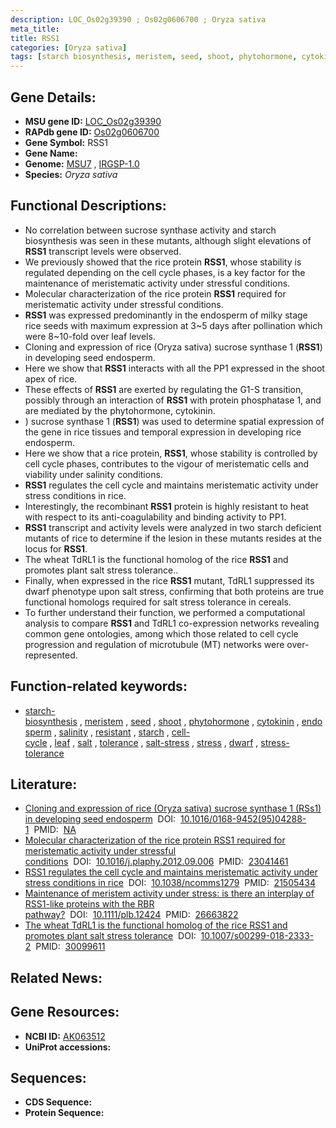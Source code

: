 ```yaml
---
description: LOC_Os02g39390 ; Os02g0606700 ; Oryza sativa
meta_title:
title: RSS1
categories: [Oryza sativa]
tags: [starch biosynthesis, meristem, seed, shoot, phytohormone, cytokinin, endosperm, salinity, resistant, starch, cell cycle, leaf, salt, tolerance, salt stress, stress, dwarf, stress tolerance]
---
```


## Gene Details:
- **MSU gene ID:** [LOC_Os02g39390](http://rice.uga.edu/cgi-bin/ORF_infopage.cgi?orf=LOC_Os02g39390)  
- **RAPdb gene ID:** [Os02g0606700](https://rapdb.dna.affrc.go.jp/locus/?name=Os02g0606700)  
- **Gene Symbol:** RSS1
- **Gene Name:**
- **Genome:**  [MSU7](http://rice.uga.edu/)&nbsp;,&nbsp;[IRGSP-1.0](https://rapdb.dna.affrc.go.jp/download/irgsp1.html)
- **Species:** *Oryza sativa*

## Functional Descriptions:
   - No correlation between sucrose synthase activity and starch biosynthesis was seen in these mutants, although slight elevations of **RSS1** transcript levels were observed.
   - We previously showed that the rice protein **RSS1**, whose stability is regulated depending on the cell cycle phases, is a key factor for the maintenance of meristematic activity under stressful conditions.
   - Molecular characterization of the rice protein **RSS1** required for meristematic activity under stressful conditions.
   - **RSS1** was expressed predominantly in the endosperm of milky stage rice seeds with maximum expression at 3~5 days after pollination which were 8~10-fold over leaf levels.
   - Cloning and expression of rice (Oryza sativa) sucrose synthase 1 (**RSS1**) in developing seed endosperm.
   - Here we show that **RSS1** interacts with all the PP1 expressed in the shoot apex of rice.
   - These effects of **RSS1** are exerted by regulating the G1-S transition, possibly through an interaction of **RSS1** with protein phosphatase 1, and are mediated by the phytohormone, cytokinin.
   - ) sucrose synthase 1 (**RSS1**) was used to determine spatial expression of the gene in rice tissues and temporal expression in developing rice endosperm.
   - Here we show that a rice protein, **RSS1**, whose stability is controlled by cell cycle phases, contributes to the vigour of meristematic cells and viability under salinity conditions.
   - **RSS1** regulates the cell cycle and maintains meristematic activity under stress conditions in rice.
   - Interestingly, the recombinant **RSS1** protein is highly resistant to heat with respect to its anti-coagulability and binding activity to PP1.
   - **RSS1** transcript and activity levels were analyzed in two starch deficient mutants of rice to determine if the lesion in these mutants resides at the locus for **RSS1**.
   - The wheat TdRL1 is the functional homolog of the rice **RSS1** and promotes plant salt stress tolerance..
   - Finally, when expressed in the rice **RSS1** mutant, TdRL1 suppressed its dwarf phenotype upon salt stress, confirming that both proteins are true functional homologs required for salt stress tolerance in cereals.
   - To further understand their function, we performed a computational analysis to compare **RSS1** and TdRL1 co-expression networks revealing common gene ontologies, among which those related to cell cycle progression and regulation of microtubule (MT) networks were over-represented.

## Function-related keywords:
   - [starch-biosynthesis](/tags/starch-biosynthesis/)&nbsp;,&nbsp;[meristem](/tags/meristem/)&nbsp;,&nbsp;[seed](/tags/seed/)&nbsp;,&nbsp;[shoot](/tags/shoot/)&nbsp;,&nbsp;[phytohormone](/tags/phytohormone/)&nbsp;,&nbsp;[cytokinin](/tags/cytokinin/)&nbsp;,&nbsp;[endosperm](/tags/endosperm/)&nbsp;,&nbsp;[salinity](/tags/salinity/)&nbsp;,&nbsp;[resistant](/tags/resistant/)&nbsp;,&nbsp;[starch](/tags/starch/)&nbsp;,&nbsp;[cell-cycle](/tags/cell-cycle/)&nbsp;,&nbsp;[leaf](/tags/leaf/)&nbsp;,&nbsp;[salt](/tags/salt/)&nbsp;,&nbsp;[tolerance](/tags/tolerance/)&nbsp;,&nbsp;[salt-stress](/tags/salt-stress/)&nbsp;,&nbsp;[stress](/tags/stress/)&nbsp;,&nbsp;[dwarf](/tags/dwarf/)&nbsp;,&nbsp;[stress-tolerance](/tags/stress-tolerance/)

## Literature:
   - [Cloning and expression of rice (Oryza sativa) sucrose synthase 1 (RSs1) in developing seed endosperm](https://www.doi.org/10.1016/0168-9452(95)04288-1)&nbsp;&nbsp;DOI:&nbsp;&nbsp;[10.1016/0168-9452(95)04288-1](https://www.doi.org/10.1016/0168-9452(95)04288-1)&nbsp;&nbsp;PMID:&nbsp;&nbsp;[NA](https://pubmed.ncbi.nlm.nih.gov/NA/)
   - [Molecular characterization of the rice protein RSS1 required for meristematic activity under stressful conditions](https://www.doi.org/10.1016/j.plaphy.2012.09.006)&nbsp;&nbsp;DOI:&nbsp;&nbsp;[10.1016/j.plaphy.2012.09.006](https://www.doi.org/10.1016/j.plaphy.2012.09.006)&nbsp;&nbsp;PMID:&nbsp;&nbsp;[23041461](https://pubmed.ncbi.nlm.nih.gov/23041461/)
   - [RSS1 regulates the cell cycle and maintains meristematic activity under stress conditions in rice](https://www.doi.org/10.1038/ncomms1279)&nbsp;&nbsp;DOI:&nbsp;&nbsp;[10.1038/ncomms1279](https://www.doi.org/10.1038/ncomms1279)&nbsp;&nbsp;PMID:&nbsp;&nbsp;[21505434](https://pubmed.ncbi.nlm.nih.gov/21505434/)
   - [Maintenance of meristem activity under stress: is there an interplay of RSS1-like proteins with the RBR pathway?](https://www.doi.org/10.1111/plb.12424)&nbsp;&nbsp;DOI:&nbsp;&nbsp;[10.1111/plb.12424](https://www.doi.org/10.1111/plb.12424)&nbsp;&nbsp;PMID:&nbsp;&nbsp;[26663822](https://pubmed.ncbi.nlm.nih.gov/26663822/)
   - [The wheat TdRL1 is the functional homolog of the rice RSS1 and promotes plant salt stress tolerance](https://www.doi.org/10.1007/s00299-018-2333-2)&nbsp;&nbsp;DOI:&nbsp;&nbsp;[10.1007/s00299-018-2333-2](https://www.doi.org/10.1007/s00299-018-2333-2)&nbsp;&nbsp;PMID:&nbsp;&nbsp;[30099611](https://pubmed.ncbi.nlm.nih.gov/30099611/)

## Related News:

## Gene Resources:
- **NCBI ID:**  [AK063512](http://www.ncbi.nlm.nih.gov/nuccore/AK063512)
- **UniProt accessions:** [](https://www.uniprot.org/uniprotkb//entry)

## Sequences:
- **CDS Sequence:**
- **Protein Sequence:**
